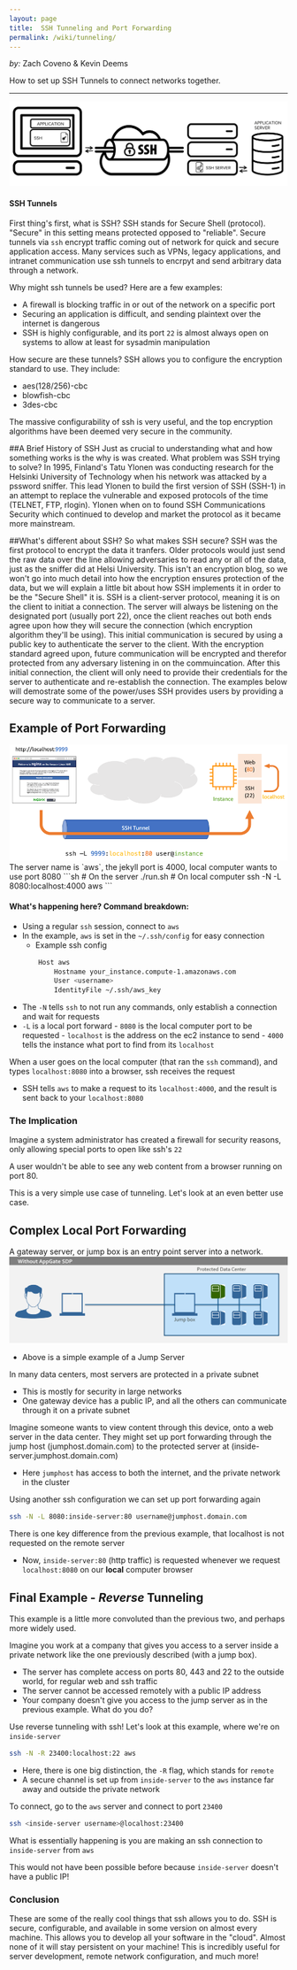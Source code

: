 ```yaml
---
layout: page
title:  SSH Tunneling and Port Forwarding
permalink: /wiki/tunneling/
---
```


*by:* Zach Coveno & Kevin Deems

How to set up SSH Tunnels to connect networks together.

---

<img src="/wiki/tunneling/ssh_tunnels.png">

#### SSH Tunnels

First thing's first, what is SSH? SSH stands for Secure Shell (protocol). "Secure" in this setting means protected opposed to "reliable". Secure tunnels via `ssh` encrypt traffic coming out of network for quick and secure application access. Many services such as VPNs, legacy applications, and intranet communication use ssh tunnels to encrpyt and send arbitrary data through a network.

Why might ssh tunnels be used? Here are a few examples:
- A firewall is blocking traffic in or out of the network on a specific port
- Securing an application is difficult, and sending plaintext over the internet is dangerous
- SSH is highly configurable, and its port `22` is almost always open on systems to allow at least for sysadmin manipulation

How secure are these tunnels? SSH allows you to configure the encryption standard to use. They include:
- aes(128/256)-cbc
- blowfish-cbc
- 3des-cbc

The massive configurability of ssh is very useful, and the top encryption algorithms have been deemed very secure in the community.

##A Brief History of SSH
Just as crucial to understanding what and how something works is the why is was created. What problem was SSH trying to solve? In 1995, Finland's Tatu Ylonen was conducting research for the Helsinki University of Technology when his network was attacked by a pssword sniffer. This lead Ylonen to build the first version of SSH (SSH-1) in an attempt to replace the vulnerable and exposed protocols of the time (TELNET, FTP, rlogin). Ylonen when on to found SSH Communications Security which continued to develop and market the protocol as it became more mainstream.

##What's different about SSH?
So what makes SSH secure? SSH was the first protocol to encrypt the data it tranfers. Older protocols would just send the raw data over the line allowing adversaries to read any or all of the data, just as the sniffer did at Helsi University. This isn't an encryption blog, so we won't go into much detail into how the encryption ensures protection of the data, but we will explain a little bit about how SSH implements it in order to be the "Secure Shell" it is. SSH is a client-server protocol, meaning it is on the client to initiat a connection. The server will always be listening on the designated port (usually port 22), once the client reaches out both ends agree upon how they will secure the connection (which encryption algorithm they'll be using). This initial communication is secured by using a public key to authenticate the server to the client. With the encryption standard agreed upon, future communication will be encrypted and therefor protected from any adversary listening in on the commuincation. After this initial connection, the client will only need to provide their credentials for the server to authenticate and re-establish the connection. The examples below will demostrate some of the power/uses SSH provides users by providing a secure way to communicate to a server. 

## Example of Port Forwarding
<img src="/wiki/tunneling/forward.png">
The server name is `aws`, the jekyll port is 4000, local computer wants to use port 8080
```sh
# On the server
./run.sh
# On local computer
ssh -N -L 8080:localhost:4000 aws
```

#### What's happening here? Command breakdown:
- Using a regular `ssh` session, connect to `aws`
- In the example, `aws` is set in the `~/.ssh/config` for easy connection
	- Example ssh config
	```sh
		Host aws
			Hostname your_instance.compute-1.amazonaws.com
			User <username>
			IdentityFile ~/.ssh/aws_key
	```
- The `-N` tells `ssh` to not run any commands, only establish a connection and wait for requests
- `-L` is a local port forward
        - `8080` is the local computer port to be requested
        - `localhost` is the address on the ec2 instance to send
        - `4000` tells the instance what port to find from its `localhost`

When a user goes on the local computer (that ran the `ssh` command), and types `localhost:8080` into a browser, ssh receives the request
- SSH tells `aws` to make a request to its `localhost:4000`, and the result is sent back to your `localhost:8080`

### The Implication
Imagine a system administrator has created a firewall for security reasons, only allowing special ports to open like ssh's `22`

A user wouldn't be able to see any web content from a browser running on port 80.

This is a very simple use case of tunneling. Let's look at an even better use case.

## Complex Local Port Forwarding
A gateway server, or jump box is an entry point server into a network.
<img src="/wiki/tunneling/jump_box.png">
- Above is a simple example of a Jump Server

In many data centers, most servers are protected in a private subnet
- This is mostly for security in large networks
- One gateway device has a public IP, and all the others can communicate through it on a private subnet

Imagine someone wants to view content through this device, onto a web server in the data center.
They might set up port forwarding through the jump host (jumphost.domain.com) to the protected server at (inside-server.jumphost.domain.com)
- Here `jumphost` has access to both the internet, and the private network in the cluster

Using another ssh configuration we can set up port forwarding again
```sh
ssh -N -L 8080:inside-server:80 username@jumphost.domain.com
```

There is one key difference from the previous example, that localhost is not requested on the remote server
- Now, `inside-server:80` (http traffic) is requested whenever we request `localhost:8080` on our **local** computer browser

## Final Example - *Reverse* Tunneling
This example is a little more convoluted than the previous two, and perhaps more widely used.

Imagine you work at a company that gives you access to a server inside a private network like the one previously described (with a jump box).
- The server has complete access on ports 80, 443 and 22 to the outside world, for regular web and ssh traffic
- The server cannot be accessed remotely with a public IP address
- Your company doesn't give you access to the jump server as in the previous example. What do you do?

Use reverse tunneling with ssh! Let's look at this example, where we're on `inside-server`
```sh
ssh -N -R 23400:localhost:22 aws
```

- Here, there is one big distinction, the `-R` flag, which stands for `remote`
- A secure channel is set up from `inside-server` to the `aws` instance far away and outside the private network

To connect, go to the `aws` server and connect to port `23400`
```sh
ssh <inside-server username>@localhost:23400
```

What is essentially happening is you are making an ssh connection to `inside-server` from `aws`

This would not have been possible before because `inside-server` doesn't have a public IP!

### Conclusion
These are some of the really cool things that ssh allows you to do. SSH is secure, configurable, and available in some version on almost every machine. This allows you to develop all your software in the "cloud". Almost none of it will stay persistent on your machine! This is incredibly useful for server development, remote network configuration, and much more!
